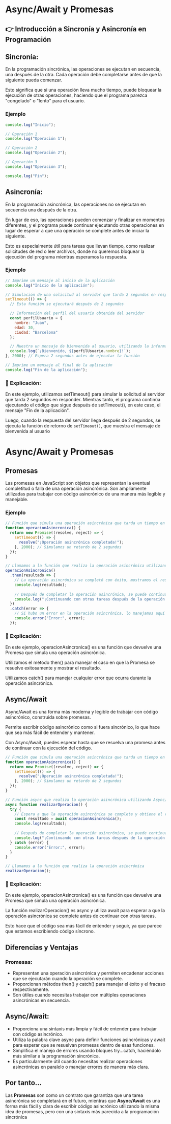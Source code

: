 # Async/Await y Promesas

## 👉 Introducción a Sincronía y Asincronía en Programación

## Sincronía:
En la programación sincrónica, las operaciones se ejecutan en secuencia, una después de la otra. Cada operación debe completarse antes de que la siguiente pueda comenzar. 

Esto significa que si una operación lleva mucho tiempo, puede bloquear la ejecución de otras operaciones, haciendo que el programa parezca "congelado" o "lento" para el usuario.

### Ejemplo

```javascript
console.log("Inicio");

// Operación 1
console.log("Operación 1");

// Operación 2
console.log("Operación 2");

// Operación 3
console.log("Operación 3");

console.log("Fin");
```

## Asincronía:
En la programación asincrónica, las operaciones no se ejecutan en secuencia una después de la otra. 

En lugar de eso, las operaciones pueden comenzar y finalizar en momentos diferentes, y el programa puede continuar ejecutando otras operaciones en lugar de esperar a que una operación se complete antes de iniciar la siguiente. 

Esto es especialmente útil para tareas que llevan tiempo, como realizar solicitudes de red o leer archivos, donde no queremos bloquear la ejecución del programa mientras esperamos la respuesta.

### Ejemplo

```javascript
// Imprime un mensaje al inicio de la aplicación
console.log("Inicio de la aplicación");

// Simulación de una solicitud al servidor que tarda 2 segundos en responder
setTimeout(() => {
  // Esta función se ejecutará después de 2 segundos

  // Información del perfil del usuario obtenida del servidor
  const perfilUsuario = {
    nombre: "Juan",
    edad: 30,
    ciudad: "Barcelona"
  };

  // Muestra un mensaje de bienvenida al usuario, utilizando la información del perfil
  console.log(`¡Bienvenido, ${perfilUsuario.nombre}!`);
}, 2000); // Espera 2 segundos antes de ejecutar la función

// Imprime un mensaje al final de la aplicación
console.log("Fin de la aplicación");
```

### 📖 Explicación:

En este ejemplo, utilizamos setTimeout() para simular la solicitud al servidor que tarda 2 segundos en responder. Mientras tanto, el programa continúa ejecutando el código que sigue después de setTimeout(), en este caso, el mensaje "Fin de la aplicación".

 Luego, cuando la respuesta del servidor llega después de 2 segundos, se ejecuta la función de retorno de ``setTimeout()``, que muestra el mensaje de bienvenida al usuario


# Async/Await y Promesas

## Promesas
Las promesas en JavaScript son objetos que representan la eventual completitud o falla de una operación asincrónica. Son ampliamente utilizadas para trabajar con código asincrónico de una manera más legible y manejable.

### Ejemplo

```javascript
// Función que simula una operación asincrónica que tarda un tiempo en completarse
function operacionAsincronica() {
  return new Promise((resolve, reject) => {
    setTimeout(() => {
      resolve("¡Operación asincrónica completada!");
    }, 2000); // Simulamos un retardo de 2 segundos
  });
}

// Llamamos a la función que realiza la operación asincrónica utilizando Promesas
operacionAsincronica()
  .then(resultado => {
    // La operación asincrónica se completó con éxito, mostramos el resultado
    console.log(resultado);
    
    // Después de completar la operación asincrónica, se puede continuar con otras tareas
    console.log("¡Continuando con otras tareas después de la operación asincrónica!");
  })
  .catch(error => {
    // Si hubo un error en la operación asincrónica, lo manejamos aquí
    console.error("Error:", error);
  });
```

### 📖 Explicación:

En este ejemplo, operacionAsincronica() es una función que devuelve una Promesa que simula una operación asincrónica. 

Utilizamos el método then() para manejar el caso en que la Promesa se resuelve exitosamente y mostrar el resultado. 

Utilizamos catch() para manejar cualquier error que ocurra durante la operación asincrónica.


## Async/Await
Async/Await es una forma más moderna y legible de trabajar con código asincrónico, construida sobre promesas. 

Permite escribir código asincrónico como si fuera sincrónico, lo que hace que sea más fácil de entender y mantener. 

Con Async/Await, puedes esperar hasta que se resuelva una promesa antes de continuar con la ejecución del código.

```javascript
// Función que simula una operación asincrónica que tarda un tiempo en completarse
function operacionAsincronica() {
  return new Promise((resolve, reject) => {
    setTimeout(() => {
      resolve("¡Operación asincrónica completada!");
    }, 2000); // Simulamos un retardo de 2 segundos
  });
}

// Función async que realiza la operación asincrónica utilizando Async/Await
async function realizarOperacion() {
  try {
    // Espera a que la operación asincrónica se complete y obtiene el resultado
    const resultado = await operacionAsincronica();
    console.log(resultado);
    
    // Después de completar la operación asincrónica, se puede continuar con otras tareas
    console.log("¡Continuando con otras tareas después de la operación asincrónica!");
  } catch (error) {
    console.error("Error:", error);
  }
}

// Llamamos a la función que realiza la operación asincrónica
realizarOperacion();
```

### 📖 Explicación:
En este ejemplo, operacionAsincronica() es una función que devuelve una Promesa que simula una operación asincrónica. 

La función realizarOperacion() es async y utiliza await para esperar a que la operación asincrónica se complete antes de continuar con otras tareas. 

Esto hace que el código sea más fácil de entender y seguir, ya que parece que estamos escribiendo código síncrono.


## Diferencias y Ventajas
### Promesas:
- Representan una operación asincrónica y permiten encadenar acciones que se ejecutarán cuando la operación se complete.
- Proporcionan métodos then() y catch() para manejar el éxito y el fracaso respectivamente.
- Son útiles cuando necesitas trabajar con múltiples operaciones asincrónicas en secuencia.

## Async/Await:
- Proporciona una sintaxis más limpia y fácil de entender para trabajar con código asincrónico.
- Utiliza la palabra clave async para definir funciones asincrónicas y await para esperar que se resuelvan promesas dentro de esas funciones.
- Simplifica el manejo de errores usando bloques try...catch, haciéndolo más similar a la programación sincrónica.
- Es particularmente útil cuando necesitas realizar operaciones asincrónicas en paralelo o manejar errores de manera más clara.

## Por tanto...
Las **Promesas** son como un contrato que garantiza que una tarea asincrónica se completará en el futuro, mientras que **Async/Await** es una forma más fácil y clara de escribir código asincrónico utilizando la misma idea de promesas, pero con una sintaxis más parecida a la programación sincrónica